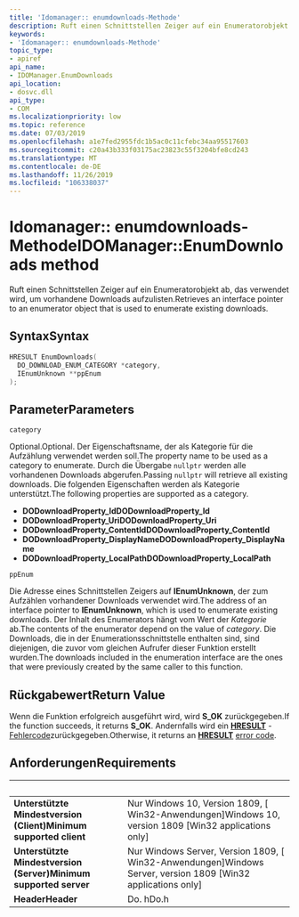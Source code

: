 ```yaml
---
title: 'Idomanager:: enumdownloads-Methode'
description: Ruft einen Schnittstellen Zeiger auf ein Enumeratorobjekt ab, das verwendet wird, um vorhandene Downloads aufzulisten.
keywords:
- 'Idomanager:: enumdownloads-Methode'
topic_type:
- apiref
api_name:
- IDOManager.EnumDownloads
api_location:
- dosvc.dll
api_type:
- COM
ms.localizationpriority: low
ms.topic: reference
ms.date: 07/03/2019
ms.openlocfilehash: a1e7fed2955fdc1b5ac0c11cfebc34aa95517603
ms.sourcegitcommit: c20a43b333f03175ac23823c55f3204bfe8cd243
ms.translationtype: MT
ms.contentlocale: de-DE
ms.lasthandoff: 11/26/2019
ms.locfileid: "106338037"
---
```

# <a name="idomanagerenumdownloads-method"></a><span data-ttu-id="c2016-104">Idomanager:: enumdownloads-Methode</span><span class="sxs-lookup"><span data-stu-id="c2016-104">IDOManager::EnumDownloads method</span></span>

<span data-ttu-id="c2016-105">Ruft einen Schnittstellen Zeiger auf ein Enumeratorobjekt ab, das verwendet wird, um vorhandene Downloads aufzulisten.</span><span class="sxs-lookup"><span data-stu-id="c2016-105">Retrieves an interface pointer to an enumerator object that is used to enumerate existing downloads.</span></span>

## <a name="syntax"></a><span data-ttu-id="c2016-106">Syntax</span><span class="sxs-lookup"><span data-stu-id="c2016-106">Syntax</span></span>

```cpp
HRESULT EnumDownloads(
  DO_DOWNLOAD_ENUM_CATEGORY *category, 
  IEnumUnknown **ppEnum
);
```

## <a name="parameters"></a><span data-ttu-id="c2016-107">Parameter</span><span class="sxs-lookup"><span data-stu-id="c2016-107">Parameters</span></span>

`category`

<span data-ttu-id="c2016-108">Optional.</span><span class="sxs-lookup"><span data-stu-id="c2016-108">Optional.</span></span> <span data-ttu-id="c2016-109">Der Eigenschaftsname, der als Kategorie für die Aufzählung verwendet werden soll.</span><span class="sxs-lookup"><span data-stu-id="c2016-109">The property name to be used as a category to enumerate.</span></span> <span data-ttu-id="c2016-110">Durch die Übergabe `nullptr` werden alle vorhandenen Downloads abgerufen.</span><span class="sxs-lookup"><span data-stu-id="c2016-110">Passing `nullptr` will retrieve all existing downloads.</span></span> <span data-ttu-id="c2016-111">Die folgenden Eigenschaften werden als Kategorie unterstützt.</span><span class="sxs-lookup"><span data-stu-id="c2016-111">The following properties are supported as a category.</span></span>

- <span data-ttu-id="c2016-112">**DODownloadProperty_Id**</span><span class="sxs-lookup"><span data-stu-id="c2016-112">**DODownloadProperty_Id**</span></span>
- <span data-ttu-id="c2016-113">**DODownloadProperty_Uri**</span><span class="sxs-lookup"><span data-stu-id="c2016-113">**DODownloadProperty_Uri**</span></span>
- <span data-ttu-id="c2016-114">**DODownloadProperty_ContentId**</span><span class="sxs-lookup"><span data-stu-id="c2016-114">**DODownloadProperty_ContentId**</span></span>
- <span data-ttu-id="c2016-115">**DODownloadProperty_DisplayName**</span><span class="sxs-lookup"><span data-stu-id="c2016-115">**DODownloadProperty_DisplayName**</span></span>
- <span data-ttu-id="c2016-116">**DODownloadProperty_LocalPath**</span><span class="sxs-lookup"><span data-stu-id="c2016-116">**DODownloadProperty_LocalPath**</span></span>

`ppEnum`

<span data-ttu-id="c2016-117">Die Adresse eines Schnittstellen Zeigers auf **IEnumUnknown**, der zum Aufzählen vorhandener Downloads verwendet wird.</span><span class="sxs-lookup"><span data-stu-id="c2016-117">The address of an interface pointer to **IEnumUnknown**, which is used to enumerate existing downloads.</span></span> <span data-ttu-id="c2016-118">Der Inhalt des Enumerators hängt vom Wert der *Kategorie* ab.</span><span class="sxs-lookup"><span data-stu-id="c2016-118">The contents of the enumerator depend on the value of *category*.</span></span> <span data-ttu-id="c2016-119">Die Downloads, die in der Enumerationsschnittstelle enthalten sind, sind diejenigen, die zuvor vom gleichen Aufrufer dieser Funktion erstellt wurden.</span><span class="sxs-lookup"><span data-stu-id="c2016-119">The downloads included in the enumeration interface are the ones that were previously created by the same caller to this function.</span></span> 

## <a name="return-value"></a><span data-ttu-id="c2016-120">Rückgabewert</span><span class="sxs-lookup"><span data-stu-id="c2016-120">Return Value</span></span>

<span data-ttu-id="c2016-121">Wenn die Funktion erfolgreich ausgeführt wird, wird **S_OK** zurückgegeben.</span><span class="sxs-lookup"><span data-stu-id="c2016-121">If the function succeeds, it returns **S_OK**.</span></span> <span data-ttu-id="c2016-122">Andernfalls wird ein [**HRESULT**](/windows/desktop/com/structure-of-com-error-codes) - [Fehlercode](/windows/desktop/com/com-error-codes-10)zurückgegeben.</span><span class="sxs-lookup"><span data-stu-id="c2016-122">Otherwise, it returns an [**HRESULT**](/windows/desktop/com/structure-of-com-error-codes) [error code](/windows/desktop/com/com-error-codes-10).</span></span>

## <a name="requirements"></a><span data-ttu-id="c2016-123">Anforderungen</span><span class="sxs-lookup"><span data-stu-id="c2016-123">Requirements</span></span>

| &nbsp; | &nbsp; |
| ---- |:---- |
| <span data-ttu-id="c2016-124">**Unterstützte Mindestversion (Client)**</span><span class="sxs-lookup"><span data-stu-id="c2016-124">**Minimum supported client**</span></span> | <span data-ttu-id="c2016-125">Nur Windows 10, Version 1809, \[ Win32-Anwendungen\]</span><span class="sxs-lookup"><span data-stu-id="c2016-125">Windows 10, version 1809 \[Win32 applications only\]</span></span> |
| <span data-ttu-id="c2016-126">**Unterstützte Mindestversion (Server)**</span><span class="sxs-lookup"><span data-stu-id="c2016-126">**Minimum supported server**</span></span> | <span data-ttu-id="c2016-127">Nur Windows Server, Version 1809, \[ Win32-Anwendungen\]</span><span class="sxs-lookup"><span data-stu-id="c2016-127">Windows Server, version 1809 \[Win32 applications only\]</span></span> |
| <span data-ttu-id="c2016-128">**Header**</span><span class="sxs-lookup"><span data-stu-id="c2016-128">**Header**</span></span> | <span data-ttu-id="c2016-129">Do. h</span><span class="sxs-lookup"><span data-stu-id="c2016-129">Do.h</span></span> |
